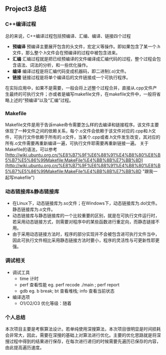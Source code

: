 ## Project3 总结
### C++编译过程
总的来说，C++编译过程包括预编译、汇编、编译、链接四个过程
* **预编译** 预编译主要展开包含的头文件，宏定义等操作。即如果包含了某一个.h文件，那么整个.h文件会在预编译的过程中被包含进来。
* **汇编** 汇编过程就是把已经预编译的文件编译成汇编代码的过程，整个过程会包含语法、词法的分析，和一些优化操作。
* **编译** 编译过程是将汇编代码变成机器码，即二进制(.o)文件。
* **链接** 链接过程是将单个编译后的文件链接成一个可执行程序。

在实际应用中，如果不是需要，一般会将上述整个过程合并，直接从.cpp文件产生最终的可执行文件；亦或者是编写makefile文件，在makefile文件中，一般将省略上述的“预编译”以及“汇编”过程。

### Makefile
Makefile文件是用于告诉make命令需要怎么样的去编译和链接程序。该文件主要体现了一种文件之间的依赖关系，每个.o文件会依赖于该文件对应的.cpp和.h文件，可执行文件依赖于所有的.o文件，当某个.cpp或者.h文件发生改变，其对应的所有.o文件需要再重新编译一遍，可执行文件耶需要再重新链接一遍。
关于Makefile的语法，可以参考 [http://wiki.ubuntu.org.cn/%E8%B7%9F%E6%88%91%E4%B8%80%E8%B5%B7%E5%86%99Makefile:MakeFile%E4%BB%8B%E7%BB%8D](http://wiki.ubuntu.org.cn/%E8%B7%9F%E6%88%91%E4%B8%80%E8%B5%B7%E5%86%99Makefile:MakeFile%E4%BB%8B%E7%BB%8D "跟我一起写makefile")

### 动态链接库&静态链接库
* 在Linux下，动态链接库为.so文件；在Windows下，动态链接库为.dol文件。 静态链接库为.o文件。
* 动态链接库与静态链接库的一个比较重要的区别，就是在可执行文件运行时，若采用动态链接方式，则需要对程序中的某些函数进行重定向，而静态链接不用。
* 由于采用动态链接方法时，程序的部分实现并不会被包含进可执行文件当中，因此可执行文件相比采用静态链接方法时要小，程序的灵活性与可更新性耶更强。

### 调试相关
* 调试工具
	* time 计时
	* perf 查看性能 eg. perf recode ./main ; perf report
	* gdb  		   eg. b break; bt 查看堆栈; info 查看当前状态
* 编译选项
	* O1/O2/O3 优化等级：随着

### 个人总结
本次项目主要是考察算法设计。若单纯使用深搜算法，本次项目很明显是时间损耗会非常大，因此，需要在深搜的基础上对算法进行优化。主要的优化思路就是将深搜过程中得到的结果进行保存，在每次进行递归的时候需要先遍历已保存的内容，由此提高遍历速度。
